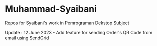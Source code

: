 # Muhammad-Syaibani
Repos for Syaibani's work in Pemrograman Dekstop Subject

Update : 12 June 2023 - Add feature for sending Order's QR Code from email using SendGrid
